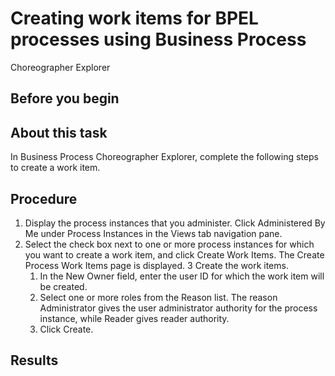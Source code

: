 <!-- image -->

# Creating work items for BPEL processes using Business Process
Choreographer Explorer

## Before you begin

## About this task

In Business Process Choreographer Explorer, complete the
following steps to create a work item.

## Procedure

1. Display the process instances that you administer.
Click Administered By Me under Process
Instances in the Views tab navigation
pane.
2. Select the check box next to one or more process instances
for which you want to create a work item, and click Create
Work Items. The Create Process
Work Items page is displayed.
3 Create the work items.
    1. In the New Owner field, enter
the user ID for which the work item will be created.
    2. Select one or more roles from the Reason list. 
The reason Administrator gives the user
administrator authority for the process instance, while Reader gives
reader authority.
    3. Click Create.

## Results

<!-- image -->